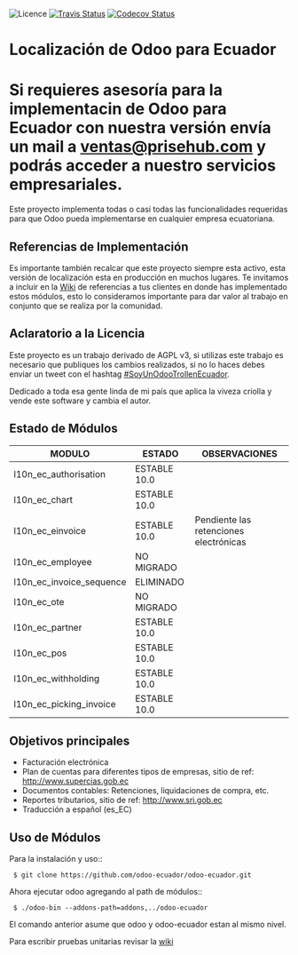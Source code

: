 ![Licence](https://img.shields.io/badge/licence-AGPL--3-blue.svg)
[![Travis Status](https://travis-ci.org/odoo-ecuador/odoo-ecuador.svg?branch=10.0)](https://travis-ci.org/odoo-ecuador/odoo-ecuador)
[![Codecov Status](https://codecov.io/gh/odoo-ecuador/odoo-ecuador/branch/10.0/graph/badge.svg)](https://codecov.io/gh/odoo-ecuador/odoo-ecuador/branch/10.0)

Localización de Odoo para Ecuador
=================================

# Si requieres asesoría para la implementacin de Odoo para Ecuador con nuestra versión envía un mail a ventas@prisehub.com y podrás acceder a nuestro servicios empresariales.


Este proyecto implementa todas o casi todas las funcionalidades
requeridas para que Odoo pueda implementarse en cualquier
empresa ecuatoriana.


Referencias de Implementación
-----------------------------

Es importante también recalcar que este proyecto siempre esta activo, esta versión de localización esta en producción en muchos lugares. Te invitamos a incluir en la [Wiki](https://github.com/odoo-ecuador/odoo-ecuador/wiki/Referencia-de-clientes) de referencias a tus clientes en donde has implementado estos módulos, esto lo consideramos importante para dar valor al trabajo en conjunto que se realiza por la comunidad.

Aclaratorio a la Licencia
-------------------------

Este proyecto es un trabajo derivado de AGPL v3, si utilizas este trabajo es necesario que publiques los cambios realizados, si no lo haces debes enviar un tweet con el hashtag [#SoyUnOdooTrollenEcuador](https://twitter.com/search?f=tweets&q=%23SoyUnOdooTrollEnEcuado).

Dedicado a toda esa gente linda de mi país que aplica la viveza criolla y vende este software y cambia el autor.

Estado de Módulos
-----------------


| MODULO                   | ESTADO    | OBSERVACIONES                           |
|--------------------------|-----------|-----------------------------------------|
| l10n_ec_authorisation    | ESTABLE 10.0|                                         |
| l10n_ec_chart            | ESTABLE 10.0|                                         |
| l10n_ec_einvoice         | ESTABLE 10.0| Pendiente las retenciones electrónicas  |
| l10n_ec_employee         | NO MIGRADO   |                                         |
| l10n_ec_invoice_sequence | ELIMINADO   |                                         |
| l10n_ec_ote              | NO MIGRADO   |                                         |
| l10n_ec_partner          | ESTABLE 10.0  |                                         |
| l10n_ec_pos              | ESTABLE 10.0 |  |
| l10n_ec_withholding      | ESTABLE 10.0   |                                         |
|l10n_ec_picking_invoice|ESTABLE 10.0||


Objetivos principales
---------------------

- Facturación electrónica
- Plan de cuentas para diferentes tipos de empresas, sitio de ref: http://www.supercias.gob.ec
- Documentos contables: Retenciones, liquidaciones de compra, etc.
- Reportes tributarios, sitio de ref: http://www.sri.gob.ec
- Traducción a español (es_EC)

Uso de Módulos
--------------

Para la instalación y uso::

     $ git clone https://github.com/odoo-ecuador/odoo-ecuador.git

Ahora ejecutar odoo agregando al path de módulos::

     $ ./odoo-bin --addons-path=addons,../odoo-ecuador

El comando anterior asume que odoo y odoo-ecuador estan al mismo nivel.

Para escribir pruebas unitarias revisar la [wiki](https://github.com/odoo-ecuador/odoo-ecuador/wiki/Pruebas-Unitarias)
